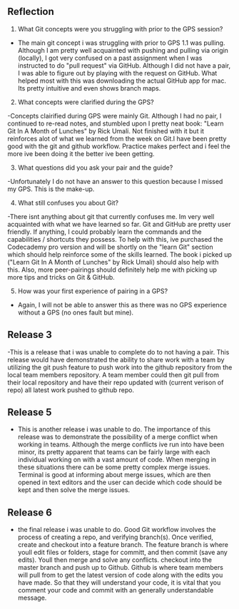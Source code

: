 ## Reflection

1. What Git concepts were you struggling with prior to the GPS session?

- The main git concept i was struggling with prior to GPS 1.1 was pulling. Although I am pretty well acquainted with pushing and pulling via origin (locally), I got very confused on a past assignment when I was instructed to do "pull request" via GitHub. Although I did not have a pair, I was able to figure out by playing with the request on GitHub. What helped most with this was downloading the actual GitHub app for mac. Its pretty intuitive and even shows branch maps.

2. What concepts were clarified during the GPS?

-Concepts clairified during GPS were mainly Git. Although I had no pair, I continued to re-read notes, and stumbled upon I pretty neat book: "Learn Git In A Month of Lunches" by Rick Umali. Not finished with it but it reinforces alot of what we learned from the week on Git.I have been pretty good with the git and github workflow. Practice makes perfect and i feel the more ive been doing it the better ive been getting.

3. What questions did you ask your pair and the guide?

-Unfortunately I do not have an answer to this question because I missed my GPS. This is the make-up.

4. What still confuses you about Git?

-There isnt anything about git that currently confuses me. Im very well acquainted with what we have learned so far. Git and GitHub are pretty user friendly. If anything, I could probably learn the commands and the capabilities / shortcuts they possess. To help with this, ive purchased the Codecademy pro version and will be shortly on the "learn Git" section which should help reinforce some of the skills learned. The book i picked up ("Learn Git In A Month of Lunches" by Rick Umali) should also help with this. Also, more peer-pairings should definitely help me with picking up more tips and tricks on Git & GitHub.

5. How was your first experience of pairing in a GPS?

- Again, I will not be able to answer this as there was no GPS experience without a GPS (no ones fault but mine).


## Release 3

-This is a release that i was unable to complete do to not having a pair. This release would have demonstrated the ability to share work with a team by utilizing the git push feature to push work into the github repository from the local team members repository. A team member could then git pull from their local repository and have their repo updated with (current verison of repo) all latest work pushed to github repo.

## Release 5

- This is another release i was unable to do. The importance of this release was to demonstrate the possibility of a merge conflict when working in teams. Although the merge conflicts ive run into have been minor, its pretty apparent that teams can be fairly large with each individual working on with a vast amount of code. When merging in these situations there can be some pretty complex merge issues. Terminal is good at informing about merge issues, which are then opened in text editors and the user can decide which code should be kept and then solve the merge issues.

## Release 6

- the final release i was unable to do. Good Git workflow involves the process of creating a repo, and verifying branch(s). Once verified, create and checkout into a feature branch. The feature branch is where youll edit files or folders, stage for committ, and then commit (save any edits). Youll then merge and solve any conflicts. checkout into the master branch and push up to Github. Github is where team members will pull from to get the latest version of code along with the edits you have made. So that they will understand your code, it is vital that you comment your code and commit with an generally understandable message.